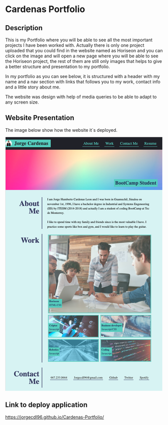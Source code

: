 # Cardenas Portfolio

## Description

This is my Portfolio where you will be able to see all the most important projects I have been worked with. Actually there is only one project uploaded that you could find in the website named as Horiseon and you can click on the image and will open a new page where you will be able to see the Horiseon project, the rest of them are still only images that helps to give a better structure and presentation to my portfolio.

In my portfolio as you can see below, it is structured with a header with my name and a nav section with links that follows you to my work, contact info and a little story about me.

The website was design with help of media queries to be able to adapt to any screen size.

## Website Presentation

The image below show how the website it´s deployed.

![Cardenas-Portfolio](./Assets/Cardenas-portfolio.png)

## Link to deploy application

https://jorgecdl96.github.io/Cardenas-Portfolio/
